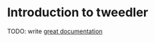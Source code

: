 # Introduction to tweedler

TODO: write [great documentation](http://jacobian.org/writing/what-to-write/)
